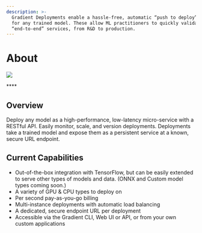 ```yaml
---
description: >-
  Gradient Deployments enable a hassle-free, automatic “push to deploy” option
  for any trained model. These allow ML practitioners to quickly validate
  “end-to-end” services, from R&D to production.
---
```


# About

![](../.gitbook/assets/image%20%2815%29.png)

\*\*\*\*

## Overview

Deploy any model as a high-performance, low-latency micro-service with a RESTful API. Easily monitor, scale, and version deployments.  Deployments take a trained model and expose them as a persistent service at a known, secure URL endpoint.

## Current Capabilities

* Out-of-the-box integration with TensorFlow, but can be easily extended to serve other types of models and data. \(ONNX and Custom model types coming soon.\)
* A variety of GPU & CPU types to deploy on
* Per second pay-as-you-go billing
* Multi-instance deployments with automatic load balancing
* A dedicated, secure endpoint URL per deployment
* Accessible via the Gradient CLI, Web UI or API, or from your own custom applications

## 

